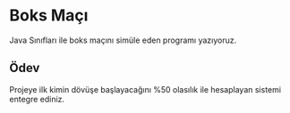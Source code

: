 # Boks Maçı
Java Sınıfları ile boks maçını simüle eden programı yazıyoruz.

## Ödev
Projeye ilk kimin dövüşe başlayacağını %50 olasılık ile hesaplayan sistemi entegre ediniz.

